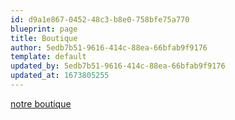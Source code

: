 ```yaml
---
id: d9a1e867-0452-48c3-b8e0-758bfe75a770
blueprint: page
title: Boutique
author: 5edb7b51-9616-414c-88ea-66bfab9f9176
template: default
updated_by: 5edb7b51-9616-414c-88ea-66bfab9f9176
updated_at: 1673805255
---
```

[notre boutique](https://localhost/wp/wordpress/)